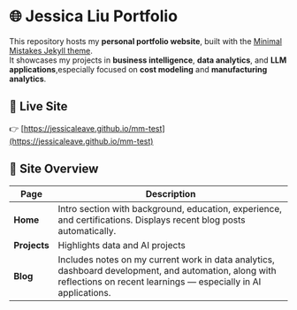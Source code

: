# 🌐 Jessica Liu Portfolio

This repository hosts my **personal portfolio website**, built with the [Minimal Mistakes Jekyll theme](https://mmistakes.github.io/minimal-mistakes/).  
It showcases my projects in **business intelligence**, **data analytics**, and **LLM applications**,especially focused on **cost modeling** and **manufacturing analytics**. 

## 🚀 Live Site
👉 [https://jessicaleave.github.io/mm-test](https://jessicaleave.github.io/mm-test)

## 🧭 Site Overview

| Page | Description |
|------|--------------|
| **Home** | Intro section with background, education, experience, and certifications. Displays recent blog posts automatically. |
| **Projects** | Highlights data and AI projects|
| **Blog** | Includes notes on my current work in data analytics, dashboard development, and automation, along with reflections on recent learnings — especially in AI applications. |
